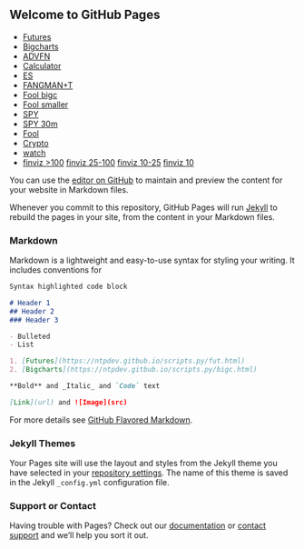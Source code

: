 ## Welcome to GitHub Pages
- [Futures](fut.html)
- [Bigcharts](bigc.html)
- [ADVFN](adv.html)
- [Calculator](tgt.html)
- [ES](https://www.barchart.com/futures/quotes/ES*0/technical-chart?plot=CANDLE&volume=contract&data=I:30&density=X&pricesOn=0&asPctChange=0&logscale=0&im=30&indicators=SMA(40);SMACD(3,10,16)&sym=ESU22&grid=1&height=375&studyheight=100&timeframe=4%20Months)
- [FANGMAN+T](https://stockcharts.com/freecharts/candleglance.html?META,AAPL,NVDA,GOOG,MSFT,AMZN,NFLX,TSLA,XLK)
- [Fool bigc](bigcf.html)
- [Fool smaller](bigcfs.html)
- [SPY](https://schrts.co/RpjzJZVk)
- [SPY 30m](https://www.barchart.com/etfs-funds/quotes/SPY/technical-chart?plot=CANDLE&volume=total&data=I:30&density=H90&pricesOn=0&asPctChange=0&logscale=0&im=30&indicators=SMA(65);DASH(375.89,wk)&sym=SPY&grid=1&height=375&studyheight=100)
- [Fool](https://stockcharts.com/freecharts/candleglance.html?SWAV,ABNB,CFLT,STEM,DOCN,TEAM,SNOW,VEEV,DDOG,TTD,TYL)
- [Crypto](https://stockcharts.com/freecharts/candleglance.html?ARBK,COIN,CORZ,MARA,MSTR,SQ,$BTCUSD,$ETHUSD,$ADAUSD)
- [watch](watch.html)
- [finviz >100](https://finviz.com/screener.ashx?v=211&t=AAPL,MSFT,GOOGL,AMZN,META,NVDA,TSLA,ASML,PYPL,NFLX,NOW,XLK&o=-low52w) [finviz 25-100](https://finviz.com/screener.ashx?v=211&t=team,snow,snps,meli,crwd,sq,shop,wday,ftnt,anet,ddog,dxcm,ilmn,veev,ttd,vrtx,abnb&o=-low52w) [finviz 10-25](https://finviz.com/screener.ashx?v=211&t=zm,zs,payc,spot,ttwo,hubs,tyl,pins,u,twlo,docu,path,roku,swav&o=-low52w) [finviz 10](https://finviz.com/screener.ashx?v=211&t=masi,cflt,cgnx,iivi,txrh,docn,appn,vrns,upst,lmnd,fvrr,mttr,sfix,brze&o=-low52w)

You can use the [editor on GitHub](https://github.com/ntpdev/scripts.py/edit/gh-pages/index.md) to maintain and preview the content for your website in Markdown files.

Whenever you commit to this repository, GitHub Pages will run [Jekyll](https://jekyllrb.com/) to rebuild the pages in your site, from the content in your Markdown files.

### Markdown

Markdown is a lightweight and easy-to-use syntax for styling your writing. It includes conventions for

```markdown
Syntax highlighted code block

# Header 1
## Header 2
### Header 3

- Bulleted
- List

1. [Futures](https://ntpdev.gitbub.io/scripts.py/fut.html)
2. [Bigcharts](https://ntpdev.gitbub.io/scripts.py/bigc.html)

**Bold** and _Italic_ and `Code` text

[Link](url) and ![Image](src)
```

For more details see [GitHub Flavored Markdown](https://guides.github.com/features/mastering-markdown/).

### Jekyll Themes

Your Pages site will use the layout and styles from the Jekyll theme you have selected in your [repository settings](https://github.com/ntpdev/scripts.py/settings/pages). The name of this theme is saved in the Jekyll `_config.yml` configuration file.

### Support or Contact

Having trouble with Pages? Check out our [documentation](https://docs.github.com/categories/github-pages-basics/) or [contact support](https://support.github.com/contact) and we’ll help you sort it out.
